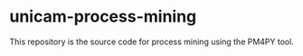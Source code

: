 # unicam-process-mining
This repository is the source code for process mining using the PM4PY tool.
